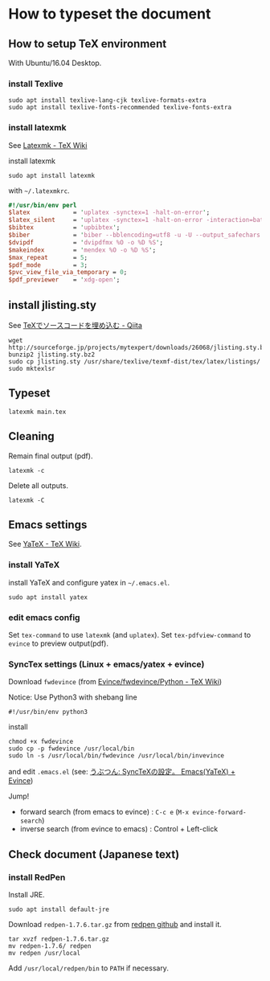 # How to typeset the document

## How to setup TeX environment
With Ubuntu/16.04 Desktop.

### install Texlive
```
sudo apt install texlive-lang-cjk texlive-formats-extra
sudo apt install texlive-fonts-recommended texlive-fonts-extra
```

### install latexmk
See [Latexmk \- TeX Wiki](https://texwiki.texjp.org/?cmd=read&page=Latexmk)

install latexmk
```
sudo apt install latexmk
```
with `~/.latexmkrc`.
```perl
#!/usr/bin/env perl
$latex            = 'uplatex -synctex=1 -halt-on-error';
$latex_silent     = 'uplatex -synctex=1 -halt-on-error -interaction=batchmode';
$bibtex           = 'upbibtex';
$biber            = 'biber --bblencoding=utf8 -u -U --output_safechars';
$dvipdf           = 'dvipdfmx %O -o %D %S';
$makeindex        = 'mendex %O -o %D %S';
$max_repeat       = 5;
$pdf_mode         = 3;
$pvc_view_file_via_temporary = 0;
$pdf_previewer    = 'xdg-open';
```
## install jlisting.sty
See [TeXでソースコードを埋め込む - Qiita](http://qiita.com/ayihis@github/items/c779e4ab5cd7580f1f87)
```
wget http://sourceforge.jp/projects/mytexpert/downloads/26068/jlisting.sty.bz2/
bunzip2 jlisting.sty.bz2
sudo cp jlisting.sty /usr/share/texlive/texmf-dist/tex/latex/listings/
sudo mktexlsr
```

## Typeset

```
latexmk main.tex
```

## Cleaning

Remain final output (pdf).
```
latexmk -c
```

Delete all outputs.
```
latexmk -C
```

## Emacs settings
See [YaTeX - TeX Wiki](https://texwiki.texjp.org/?YaTeX).

### install YaTeX

install YaTeX and configure yatex in `~/.emacs.el`.
```
sudo apt install yatex
```

### edit emacs config

Set `tex-command` to use `latexmk` (and `uplatex`).
Set `tex-pdfview-command` to `evince` to preview output(pdf).

### SyncTex settings (Linux + emacs/yatex + evince)

Download `fwdevince` (from [Evince/fwdevince/Python - TeX Wiki](https://texwiki.texjp.org/?Evince%2Ffwdevince%2FPython))

Notice: Use Python3 with shebang line
```
#!/usr/bin/env python3
```

install
```
chmod +x fwdevince
sudo cp -p fwdevince /usr/local/bin
sudo ln -s /usr/local/bin/fwdevince /usr/local/bin/invevince
```

and edit `.emacs.el` (see: [うぶつん: SyncTeXの設定。 Emacs\(YaTeX\) \+ Evince](https://ubutun.blogspot.jp/2012/05/synctex-emacsyatex-evince.html))

Jump!
- forward search (from emacs to evince) : `C-c e` (`M-x evince-forward-search`)
- inverse search (from evince to emacs) : Control + Left-click

## Check document (Japanese text)

### install RedPen

Install JRE.
```
sudo apt install default-jre
```

Download `redpen-1.7.6.tar.gz` from
[redpen github](https://github.com/redpen-cc/redpen/releases/) and
install it.
```
tar xvzf redpen-1.7.6.tar.gz
mv redpen-1.7.6/ redpen
mv redpen /usr/local
```
Add `/usr/local/redpen/bin` to `PATH` if necessary.
